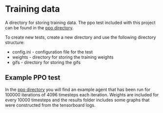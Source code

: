 # Training data

A directory for storing training data. The ppo test included with this project
can be found in the [ppo directory](./ppo).

To create new tests, create a new directory and use the following directory
structure:
- config.ini - configuration file for the test
- weights - directory for storing the training weights
- gifs - directory for storing the gifs

## Example PPO test

In the [ppo directory](./ppo) you will find an example agent that has been run
for 100000 iterations of 4096 timesteps each iteration. Weights are included
for every 10000 timesteps and the results folder includes some graphs that were
constructed from the tensorboard logs.
